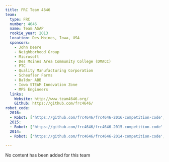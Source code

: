 ```yaml
---
title: FRC Team 4646
team:
  type: FRC
  number: 4646
  name: Team ASAP 
  rookie_year: 2013
  location: Des Moines, Iowa, USA
  sponsors:
    - John Deere
    - Neighborhood Group
    - Microsoft
    - Des Moines Area Community College (DMACC)
    - PTC
    - Quality Manufacturing Corporation
    - Scheufler Farms
    - Baldor ABB
    - Iowa STEAM Innovation Zone
    - MPS Engineers
  links:
    Website: http://www.team4646.org/
    Github: https://github.com/frc4646/
robot_code:
  2016:
  - Robot: ['https://github.com/frc4646/frc4646-2016-competition-code', 'C++']
  2015:
  - Robot: ['https://github.com/frc4646/frc4646-2015-competition-code'. 'C++']
  2014:
  - Robot: ['https://github.com/frc4646/frc4646-2014-competition-code', 'C++']
  
---
```

No content has been added for this team